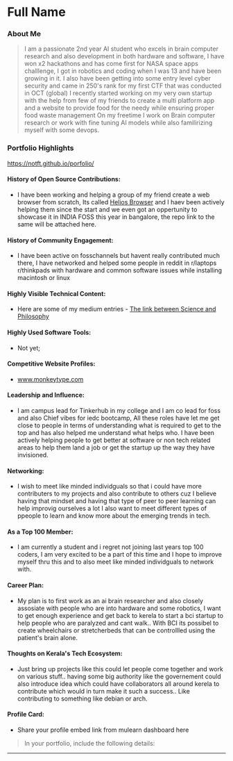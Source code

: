# Full Name 

### About Me

> I am a passionate 2nd year AI student who excels in brain computer research and also development in both hardware and software, I have won x2 hackathons and has come first for NASA space apps challlenge, 
I got in robotics and coding when I was 13 and have been growing in it. I also have been getting into some entry level cyber security and came in 250's rank for my first CTF that was conducted in OCT (global)
I recently started working on my very own startup with the help from few of my friends to create a multi platform app and a website to provide food for the needy while ensuring proper food waste management 
On my freetime I work on Brain computer research or work with fine tuning AI models while also familirizing myself with some devops. 



### Portfolio Highlights

https://notft.github.io/porfolio/

#### History of Open Source Contributions:

- I have been working and helping a group of my friend create a web browser from scratch, Its called [Helios Browser](https://github.com/Milansuman/Helios-Browser) and I haev been actively helping them since the start and we even got an oppertunity to showcase it
in INDIA FOSS this year in bangalore, the repo link to the same will be attached here.

#### History of Community Engagement:

-  I have been active on fosschannels but havent really contributed much there, I have networked and helped some people in reddit in r/laptops r/thinkpads with hardware and common software issues while installing macintosh or linux 


#### Highly Visible Technical Content:

- Here are some of my medium entries - [The link between Science and Philosophy](https://medium.com/@aibelbinzacariah/the-hidden-link-between-science-and-philosophy-ca335cc5cb29)

#### Highly Used Software Tools:

- Not yet;

#### Competitive Website Profiles:

- www.monkeytype.com

#### Leadership and Influence:

- I am campus lead for Tinkerhub in my college and I am co lead for foss and also Chief vibes for iedc bootcamp, All these roles have let me get close to people in terms of understanding what is required to get to the top and has also helped me 
understand what helps who. I have been actively helping people to get better at software or non tech related areas to help them land a job or get the startup up the way they have invisioned. 

#### Networking:

- I wish to meet like minded individguals so that i could have more contributers to my projects and also contribute to others cuz I believe having that mindset and having that type of peer to peer learning can help improvig ourselves a lot 
I also want to meet different types of ppeople to learn and know more about the emerging trends in tech.

#### As a Top 100 Member:

- I am currently a student and i regret not joining last years top 100 coders, I am very excited to be a part of this time and I hope to improve myself thru this and to also meet like minded individguals to network with.

#### Career Plan:

- My plan is to first work as an ai brain researcher and also closely assosiate with people who are into hardware and some robotics, I want to get enough experience and get back to kerela to start 
a bci startup to help people who are paralyzed and cant walk.. With BCI its possibel to create wheelchairs or stretcherbeds that can be controllled using the patient's brain alone. 
#### Thoughts on Kerala's Tech Ecosystem:

- Just bring up projects like this could let people come together and work on various stuff.. having some big authority like the governement could also introduce idea which could have collaborators all around kerela to contribute 
which would in turn make it such a success.. Like contributing to something like debian or arch. 

#### Profile Card:

- Share your profile embed link from mulearn dashboard here

> In your portfolio, include the following details:

---

